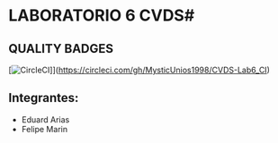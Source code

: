 # **LABORATORIO 6 CVDS**#


## **QUALITY BADGES**

[![CircleCI](https://circleci.com/gh/MysticUnios1998/CVDS-Lab6_CI.svg?style=svg)]](https://circleci.com/gh/MysticUnios1998/CVDS-Lab6_CI)

## Integrantes:

+ Eduard Arias
+ Felipe Marin 